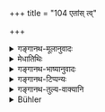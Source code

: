 +++
title = "104 एतांस् त्व्"

+++

<details><summary>गङ्गानथ-मूलानुवादः</summary>

When these appear after the Fires have been lighted, then is it to be regarded as time unfit for study; as also when clouds are seen out of season.—(104)
</details>

<details><summary>मेधातिथिः</summary>

नायम् अनध्यायो यस्यां कस्यांचन वेलायाम् उपजातेष्व् एतेषु, किं तर्हि **प्रादुष्कृताग्निषु** । संध्याकाल इत्य् अर्थः । तदा ह्य् अग्नयो जुहूषया नियमतः प्रादुष्क्रियन्ते । प्रादुःशब्दः प्राकाश्ये । **अनृतौ** । ऋतुर् वार्षास् ताभ्यो ऽन्यः शरदादिः । तत्र व्**आभ्रदर्शन्**ए । **प्रादुष्कृताग्निष्व्** इत्य् अपेक्ष्यते ॥ ४.१०४ ॥
</details>

<details><summary>गङ्गानथ-भाष्यानुवादः</summary>

It does not make the time unfit for study, if the said things appear at any time: it is only when they appear, *after the Fires have been lighted*,’ ‘*prāduṣkṛtāgniṣu*;’—*i.e*., at the time of twilight; as it is only at these times that the Fires are always set ablaze for the purpose of pouring the libations. The term ‘*prāduṣ*’ signifies
*visibility*.

‘*Out of season*.’—The ‘season’ is the Rainy season; other than this is the time beginning with the autumn; During that time, if clouds *are seen*. This also is meant to be taken along with the phrase, ‘*after the Fires have been lighted*.’—(104).
</details>

<details><summary>गङ्गानथ-टिप्पन्यः</summary>

This verse is quoted in *Vīramitrodaya* (Saṃskāra, p. 530), which notes
that the ‘*agniprāduṣkaraṇa*’ indicates the *morning twilight*; and that
this *Anadhyāya* also is to be *ākālikā* (see verse 103);—in *Hemādri*
(Kāla, p. 761);—in *Saṃskāramayūkha* (p. 58) in support of the view that
the phenomena referred to should occur in the evening, or morning, and
that there is no ‘holiday’ due to the mere appearance of clouds during
the rainy season; it quotes

*Dharmaprakāśa* to the effect that ‘*prāduṣkṛtāgniṣu*’ (morning and
evening) is to be taken with the ‘appearance of clouds’ also;—in
*Gadādharapaddhati* (Kāla, p. 194);—in *Varṣakriyākaumudī* (p. 566),
which explains ‘*prāduṣkṛtāgniṣu*’ as ‘at the times when the fire is
kindled for the morning and evening Libations’, *i.e*., morning and
evening, and the verse as meaning—‘when the three phenomena of lightning
and the rest are perceived during the season (Rains), then one day and
night should be treated as holiday’, and *apart from the Rainy season*,
if mere clouds appear in the morning or evening, one day and night
should be observed; but not so during the rains; the particle ‘*ca*’
implies that when lightning and thunder are heard apart from the Rainy
season, there will be a holiday for one day and night;—and in
*Smṛticandrikā* (Saṃskāra, p. 149), which explains ‘*prāduṣkaraṇa*’, as
‘*viharaṇa*’, furbishing,—and says it denotes the Twlights.

*Gadādharapaddhati* (Kāla, p. 197) quotes the opinion of *Kalpataru* to
the effect that on the appearance of each of the phenomena individually,
only the time of the appearance is to be treated as holiday. It adds
that the accepted practice is that whenever dense clouds appear, apart
from the Rains, it is treated as a holiday.
</details>

<details><summary>गङ्गानथ-तुल्य-वाक्यानि</summary>

**(verses 4.103-104)  
**

See Comparative notes for [Verse
4.103].
</details>

<details><summary>Bühler</summary>

104	When one perceives these (phenomena) all together (in the twilight), after the sacred fires have been made to blaze (for the performance of the Agnihotra), then one must know the recitation of the Veda to be forbidden, and also when clouds appear out of season.
</details>
